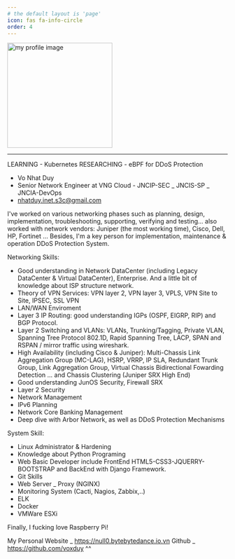 ```yaml
---
# the default layout is 'page'
icon: fas fa-info-circle
order: 4
---
```


<img src="/commons/IMG_0093.JPG" alt="my profile image" style="width: 240px;">

---

LEARNING - Kubernetes
RESEARCHING - eBPF for DDoS Protection

- Vo Nhat Duy
- Senior Network Engineer at VNG Cloud - JNCIP-SEC _ JNCIS-SP _ JNCIA-DevOps
- nhatduy.inet.s3c@gmail.com

I've worked on various networking phases such as planning, design, implementation, troubleshooting, supporting, verifying and testing... also worked with network vendors: Juniper (the most working time), Cisco, Dell, HP, Fortinet … Besides, I'm a key person for implementation, maintenance & operation DDoS Protection System.

Networking Skills:
- Good understanding in Network DataCenter (including Legacy DataCenter & Virtual DataCenter), Enterprise. And a little bit of knowledge about ISP structure network.
- Theory of VPN Services: VPN layer 2, VPN layer 3, VPLS, VPN Site to Site, IPSEC, SSL VPN
- LAN/WAN Enviroment
- Layer 3 IP Routing: good understanding IGPs (OSPF, EIGRP, RIP) and BGP Protocol.
- Layer 2 Switching and VLANs: VLANs, Trunking/Tagging, Private VLAN, Spanning Tree Protocol 802.1D, Rapid Spanning Tree, LACP, SPAN and RSPAN / mirror traffic using wireshark.
- High Availability (including Cisco & Juniper): Multi-Chassis Link Aggregation Group (MC-LAG), HSRP, VRRP, IP SLA, Redundant Trunk Group, Link Aggregation Group, Virtual Chassis Bidirectional Fowarding Detection ... and Chassis Clustering (Juniper SRX High End)
- Good understanding JunOS Security, Firewall SRX
- Layer 2 Security
- Network Management
- IPv6 Planning
- Network Core Banking Management
- Deep dive with Arbor Network, as well as DDoS Protection Mechanisms

System Skill:
- Linux Administrator & Hardening
- Knowledge about Python Programing
- Web Basic Developer include FrontEnd HTML5-CSS3-JQUERRY-BOOTSTRAP and BackEnd with Django Framework.
- Git Skills
- Web Server _ Proxy (NGINX)
- Monitoring System (Cacti, Nagios, Zabbix,..)
- ELK
- Docker
- VMWare ESXi

Finally, I fucking love Raspberry Pi!

My Personal Website _ https://null0.bytebytedance.io.vn
Github _ https://github.com/voxduy
^^
